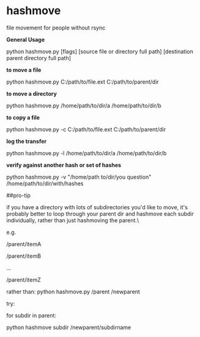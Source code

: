 # hashmove
file movement for people without rsync

**General Usage**

python hashmove.py [flags] [source file or directory full path] [destination parent directory full path]

**to move a file**

python hashmove.py C:/path/to/file.ext C:/path/to/parent/dir

**to move a directory**

python hashmove.py /home/path/to/dir/a /home/path/to/dir/b

**to copy a file**

python hashmove.py -c C:/path/to/file.ext C:/path/to/parent/dir

**log the transfer**

python hashmove.py -l /home/path/to/dir/a /home/path/to/dir/b

**verify against another hash or set of hashes**

python hashmove.py -v "/home/path to/dir/you question" /home/path/to/dir/with/hashes


##pro-tip

if you have a directory with lots of subdirectories you'd like to move, it's probably better to loop through your parent dir and hashmove each subdir individually, rather than just hashmoving the parent.\

e.g.

/parent/itemA

/parent/itemB

...

/parent/itemZ

rather than: python hashmove.py /parent /newparent

try:

for subdir in parent:

python hashmove subdir /newparent/subdirname